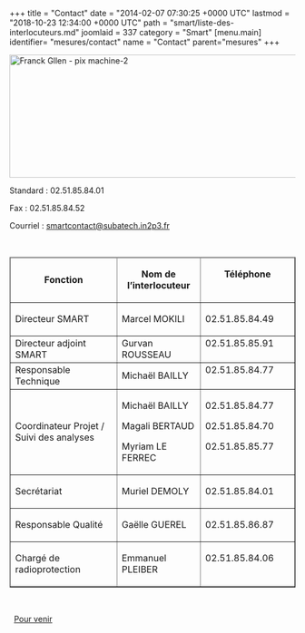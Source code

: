 +++
title = "Contact"
date = "2014-02-07 07:30:25 +0000 UTC"
lastmod = "2018-10-23 12:34:00 +0000 UTC"
path = "smart/liste-des-interlocuteurs.md"
joomlaid = 337
category = "Smart"
[menu.main]
  identifier= "mesures/contact"
  name = "Contact"
  parent="mesures"
+++
<p><img src="images/SMART/Franck_Gllen_-_pix_machine-2.jpg" alt="Franck Gllen - pix machine-2" title="(c) Franck Gllen - pix machine-2" width="676" height="217"/></p>
<p>Standard : 02.51.85.84.01</p>
<p>Fax : 02.51.85.84.52</p>
<p>Courriel : <a href="mailto:smartcontact@subatech.in2p3.fr">smartcontact@subatech.in2p3.fr</a></p>
<p> </p>
<table cellpadding="0" border="1">
<thead>
<tr>
<td>
<p align="center"><strong>Fonction</strong></p>
</td>
<td>
<p align="center"><strong>Nom de l’interlocuteur</strong></p>
</td>
<td width="149" valign="top">
<p align="center"><strong>Téléphone</strong></p>
</td>
</tr>
</thead>
<tbody>
<tr>
<td>
<p>Directeur SMART</p>
</td>
<td>
<p>Marcel MOKILI</p>
</td>
<td width="149" valign="top">
<p>02.51.85.84.49</p>
</td>
</tr>
<tr>
<td>Directeur adjoint SMART</td>
<td>Gurvan ROUSSEAU</td>
<td width="149" valign="top">02.51.85.85.91</td>
</tr>
<tr>
<td>Responsable Technique</td>
<td>Michaël BAILLY</td>
<td width="149" valign="top">02.51.85.84.77</td>
</tr>
<tr>
<td>
<p>Coordinateur Projet / Suivi des analyses</p>
</td>
<td>
<p>Michaël BAILLY</p>
<p>Magali BERTAUD</p>
<p>Myriam LE FERREC</p>
</td>
<td width="149" valign="top">
<p>02.51.85.84.77</p>
<p>02.51.85.84.70</p>
<p>02.51.85.85.77</p>
</td>
</tr>
<tr>
<td>
<p>Secrétariat</p>
</td>
<td>
<p>Muriel DEMOLY</p>
</td>
<td width="149" valign="top">
<p>02.51.85.84.01</p>
</td>
</tr>
<tr>
<td>
<p>Responsable Qualité</p>
</td>
<td>
<p>Gaëlle GUEREL</p>
</td>
<td width="149" valign="top">
<p>02.51.85.86.87</p>
</td>
</tr>
<tr>
<td>
<p>Chargé de radioprotection</p>
</td>
<td>
<p>Emmanuel PLEIBER</p>
</td>
<td width="149" valign="top">
<p>02.51.85.84.06</p>
</td>
</tr>
</tbody>
</table>
<p> </p>
<p>  <a href="fr/laboratoire/venir-a-subatech/plan-dacces">Pour venir</a></p>